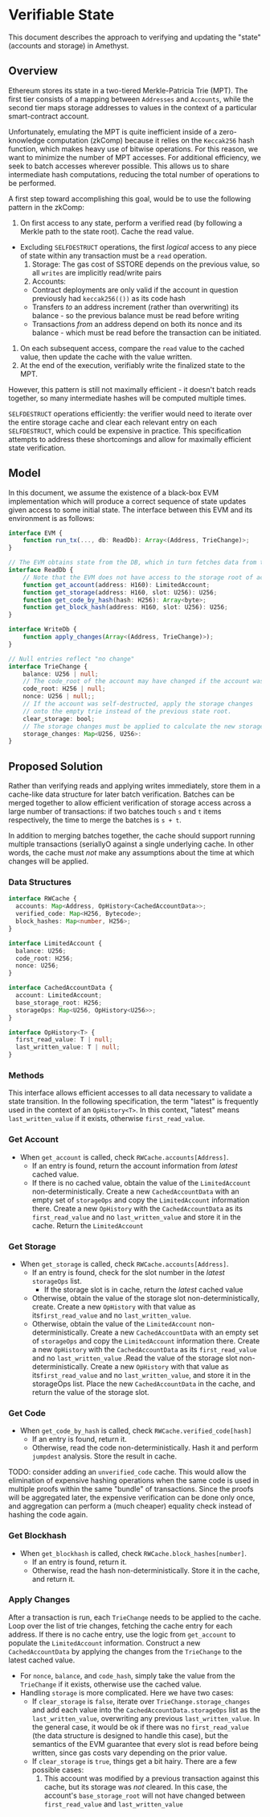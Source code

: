 # Verifiable State

This document describes the approach to verifying and updating the "state" (accounts and storage) in Amethyst.

## Overview

Ethereum stores its state in a two-tiered Merkle-Patricia Trie (MPT). The first tier consists of a mapping between `Addresses` and `Accounts`,
while the second tier maps storage addresses to values in the context of a particular smart-contract account.

Unfortunately, emulating the MPT is quite inefficient inside of a zero-knowledge computation (zkComp) because it relies on the `Keccak256`
hash function, which makes heavy use of bitwise operations. For this reason, we want to minimize the number of MPT accesses. For additional
efficiency, we seek to batch accesses wherever possible. This allows us to share intermediate hash computations, reducing the total
number of operations to be performed.

A first step toward accomplishing this goal, would be to use the following pattern in the zkComp:

1. On first access to any state, perform a verified read (by following a Merkle path to the state root). Cache the read value.

- Excluding `SELFDESTRUCT` operations, the first _logical_ access to any piece of state within any transaction must be a `read` operation.
  1. Storage: The gas cost of SSTORE depends on the previous value, so all `writes` are implicitly read/write pairs
  1. Accounts:
  - Contract deployments are only valid if the account in question previously had `keccak256(())` as its code hash
  - Transfers _to_ an address increment (rather than overwriting) its balance - so the previous balance must be read before writing
  - Transactions _from_ an address depend on both its nonce and its balance - which must be read before the transaction can be initiated.

1. On each subsequent access, compare the `read` value to the cached value, then update the cache with the value written.
1. At the end of the execution, verifiably write the finalized state to the MPT.

However, this pattern is still not maximally efficient - it doesn't batch reads together, so many intermediate hashes will be
computed multiple times.

`SELFDESTRUCT` operations efficiently: the verifier would need to iterate over the
entire storage cache and clear each relevant entry on each `SELFDESTRUCT`, which could be expensive in practice. This specification attempts
to address these shortcomings and allow for maximally efficient state verification.

## Model

In this document, we assume the existence of a black-box EVM implementation which will produce a correct sequence of state updates given
access to some initial state. The interface between this EVM and its environment is as follows:

```typescript
interface EVM {
	function run_tx(..., db: ReadDb): Array<(Address, TrieChange)>;
}

// The EVM obtains state from the DB, which in turn fetches data from the host
interface ReadDb {
	// Note that the EVM does not have access to the storage root of accounts
	function get_account(address: H160): LimitedAccount;
	function get_storage(address: H160, slot: U256): U256;
	function get_code_by_hash(hash: H256): Array<byte>;
	function get_block_hash(address: H160, slot: U256): U256;
}

interface WriteDb {
	function apply_changes(Array<(Address, TrieChange)>);
}

// Null entries reflect "no change"
interface TrieChange {
	balance: U256 | null;
	// The code_root of the account may have changed if the account was self-destructed.
	code_root: H256 | null;
	nonce: U256 | null;;
	// If the account was self-destructed, apply the storage changes
	// onto the empty trie instead of the previous state root.
	clear_storage: bool;
	// The storage changes must be applied to calculate the new storage_root for the account
	storage_changes: Map<U256, U256>:
}
```

## Proposed Solution

Rather than verifying reads and applying writes immediately, store them in a cache-like data structure for later batch verification.
Batches can be merged together to allow efficient verification of storage access across a large number of transactions: if two batches
touch `s` and `t` items respectively, the time to merge the batches is `s + t`.

In addition to merging batches together, the cache should support running multiple transactions (seriallyO against a single underlying cache.
In other words, the cache must _not_ make any assumptions about the time at which changes will be applied.

### Data Structures

```typescript
interface RWCache {
  accounts: Map<Address, OpHistory<CachedAccountData>>;
  verified_code: Map<H256, Bytecode>;
  block_hashes: Map<number, H256>;
}

interface LimitedAccount {
  balance: U256;
  code_root: H256;
  nonce: U256;
}

interface CachedAccountData {
  account: LimitedAccount;
  base_storage_root: H256;
  storageOps: Map<U256, OpHistory<U256>>;
}

interface OpHistory<T> {
  first_read_value: T | null;
  last_written_value: T | null;
}
```

### Methods

This interface allows efficient accesses to all data necessary to validate a state transition. In the following specification, the
term "latest" is frequently used in the context of an `OpHistory<T>`. In this context, "latest" means `last_written_value` if it exists,
otherwise `first_read_value`.

### Get Account

- When `get_account` is called, check `RWCache.accounts[Address]`.
  - If an entry is found, return the account information from _latest_ cached value.
  - If there is no cached value, obtain the value of the `LimitedAccount` non-deterministically. Create a new `CachedAccountData`
    with an empty set of `storageOps` and copy the `LimitedAccount` information there. Create a new `OpHistory` with
    the `CachedAccountData` as its `first_read_value` and no `last_written_value` and store it in the cache. Return the `LimitedAccount`

### Get Storage

- When `get_storage` is called, check `RWCache.accounts[Address]`.
  - If an entry is found, check for the slot number in the _latest_ `storageOps` list.
    - If the storage slot is in cache, return the _latest_ cached value
  - Otherwise, obtain the value of the storage slot non-deterministically, create. Create a new `OpHistory` with that value as
    its`first_read_value` and no `last_written_value`.
  - Otherwise, obtain the value of the `LimitedAccount` non-deterministically. Create a new `CachedAccountData`
    with an empty set of `storageOps` and copy the `LimitedAccount` information there. Create a new `OpHistory` with
    the `CachedAccountData` as its `first_read_value` and no `last_written_value` .Read the value of the storage slot non-deterministically. Create a new `OpHistory` with that value as its`first_read_value` and no `last_written_value`, and store it
    in the storageOps list. Place the new `CachedAccountData` in the cache, and return the value of the storage slot.

### Get Code

- When `get_code_by_hash` is called, check `RWCache.verified_code[hash]`
  - If an entry is found, return it.
  - Otherwise, read the code non-deterministically. Hash it and perform `jumpdest` analysis. Store the result in cache.

TODO: consider adding an `unverified_code` cache. This would allow the elimination of expensive hashing operations when the same
code is used in multiple proofs within the same "bundle" of transactions. Since the proofs will be aggregated later, the expensive verification
can be done only once, and aggregation can perform a (much cheaper) equality check instead of hashing the code again.

### Get Blockhash

- When `get_blockhash` is called, check `RWCache.block_hashes[number]`.
  - If an entry is found, return it.
  - Otherwise, read the hash non-deterministically. Store it in the cache, and return it.

### Apply Changes

After a transaction is run, each `TrieChange` needs to be applied to the cache. Loop over the list of trie changes, fetching the cache
entry for each address. If there is no cache entry, use the logic from `get_account` to populate the `LimitedAccount` information. Construct
a new `CachedAccountData` by applying the changes from the `TrieChange` to the latest cached value.

- For `nonce`, `balance`, and `code_hash`, simply take the value from the `TrieChange` if it exists, otherwise use the cached value.
- Handling `storage` is more complicated. Here we have two cases:
  - If `clear_storage` is `false`, iterate over `TrieChange.storage_changes` and add each value into the `CachedAccountData.storageOps`
    list as the `last_written_value`, overwriting any previous `last_written_value`. In the general case, it would be ok if there was no
    `first_read_value` (the data structure is designed to handle this case), but the semantics of the EVM guarantee that every slot
    is read before being written, since gas costs vary depending on the prior value.
  - If `clear_storage` is `true`, things get a bit hairy. There are a few possible cases:
    1. This account was modified by a previous transaction against this cache, but its storage was _not_ cleared. In this case, the account's
       `base_storage_root` will not have changed between `first_read_value` and `last_written_value`
